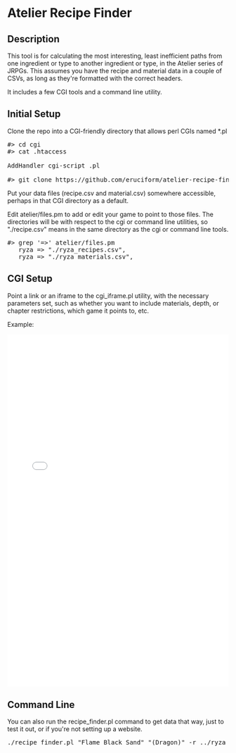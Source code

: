 Atelier Recipe Finder
=====================

Description
-----------

This tool is for calculating the most interesting, least inefficient paths from one ingredient or type
to another ingredient or type, in the Atelier series of JRPGs. This assumes you have the recipe and
material data in a couple of CSVs, as long as they're formatted with the correct headers.

It includes a few CGI tools and a command line utility.

Initial Setup
-------------

Clone the repo into a CGI-friendly directory that allows perl CGIs named \*.pl

<pre>
#> cd cgi
#> cat .htaccess
<Files *>
AddHandler cgi-script .pl
</Files>
#> git clone https://github.com/eruciform/atelier-recipe-finder.git
</pre>

Put your data files (recipe.csv and material.csv) somewhere accessible, perhaps in that CGI directory
as a default.

Edit atelier/files.pm to add or edit your game to point to those files. The directories will be with
respect to the cgi or command line utilities, so "./recipe.csv" means in the same directory as the
cgi or command line tools.

<pre>
#> grep '=>' atelier/files.pm 
   ryza => "./ryza_recipes.csv",
   ryza => "./ryza_materials.csv",
</pre>

CGI Setup
---------

Point a link or an iframe to the cgi\_iframe.pl utility, with the necessary parameters set, such as whether
you want to include materials, depth, or chapter restrictions, which game it points to, etc.

Example:

<pre>
<iframe src="/static/cgi/atelier-recipe-finder/cgi_iframe.pl?types=gathering,synthesis,materials&game=ryza&cgi=cgi_finder.pl&chapters=1,2,3,4,4.5,5,6,6.5,7,8,9,10,11&chapter_default=11&materials=1" width="100%" height="800px" style="border: 0px;"></iframe>
</pre>

Command Line
------------

You can also run the recipe\_finder.pl command to get data that way, just to test it out, or if you're not setting up a website.

<pre>
./recipe_finder.pl "Flame Black Sand" "(Dragon)" -r ../ryza_recipes.csv -m ../ryza_materials.csv --chapter 6.5
</pre>



